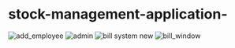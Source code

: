 # stock-management-application-
![add_employee](https://user-images.githubusercontent.com/118555244/203879445-2eda5727-cf7c-4b96-910d-8caac9ff0ce5.png)
![admin](https://user-images.githubusercontent.com/118555244/203879447-8b622697-69b4-49c0-a711-c0dd20aa0af8.png)
![bill system new](https://user-images.githubusercontent.com/118555244/203879450-d9229824-ac73-4137-9d5d-950994771248.png)
![bill_window](https://user-images.githubusercontent.com/118555244/203879453-67de3547-d160-4ed2-a2cd-b4506bae9ee6.png)
